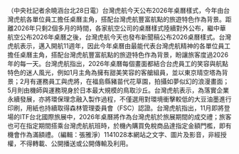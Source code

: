 （中央社記者余曉涵台北28日電）台灣虎航今天公布2026年桌曆樣式，今年由台灣虎航各單位員工擔任桌曆主角，搭配台灣虎航豐富航點的旅遊特色作為背景。距離2026年只剩2個多月的時間，各家航空公司的桌曆樣式陸續對外公布，繼中華航空公布2026年桌曆之後，台灣虎航今天也發布新聞稿公布2026桌曆樣式。台灣虎航表示，邁入開航11週年，因此今年桌曆由最能代表台灣虎航精神的各單位員工擔任桌曆主角，搭配台灣虎航豐富航點的旅遊特色作為背景，盼讓旅客度過2026年的每一天。台灣虎航指出，2026年桌曆每個畫面都結合台虎員工的笑容與航點特色的迷人風光，例如1月主角為擁有甜美笑容的客艙組員，並以東京晴空塔為背景；2月有運務員工與虎將，在福島縣豬苗代花草園，拍攝如夢似幻的浪漫畫面；5月則由機師與運務現身於日本最大規模的鳥取沙丘。台灣虎航表示，為落實企業永續發展，亦將環保理念融入製作過程，不僅選用對環境衝擊較低的大豆油墨進行印刷，用紙也持續取得森林管理委員會（FSC）認證。台灣虎航指出，11月即將登場的ITF台北國際旅展中，2026年桌曆將作為台灣虎航於旅展期間的成交禮；旅客也可在指定期間搭乘台灣虎航航班時，於機內購買免稅商品達指定金額門檻，即有機會作為滿額禮。（編輯：張雅淨）1141028本網站之文字、圖片及影音，非經授權，不得轉載、公開播送或公開傳輸及利用。